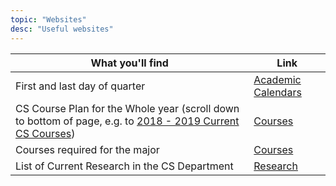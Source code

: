 ```yaml
---
topic: "Websites"
desc: "Useful websites"
---
```


| What you'll find | Link |
|-|-|
| First and last day of quarter  | [Academic Calendars](http://registrar.sa.ucsb.edu/calendars/calendars-deadlines/academic-calendars/academic-calendar-menu) | r, Univ. Holidays |
| CS Course Plan for the Whole year (scroll down to bottom of page, e.g. to [2018 - 2019 Current CS Courses](https://www.cs.ucsb.edu/sites/cs.ucsb.edu/files/f/2018-19_proposed_cs_courses.pdf)) | [Courses](https://www.cs.ucsb.edu/education/courses) | 
| Courses required for the major | [Courses](https://www.cs.ucsb.edu/education/undergrad/bachelor-science) |
| List of Current Research in the CS Department | [Research](https://www.cs.ucsb.edu/research) |
